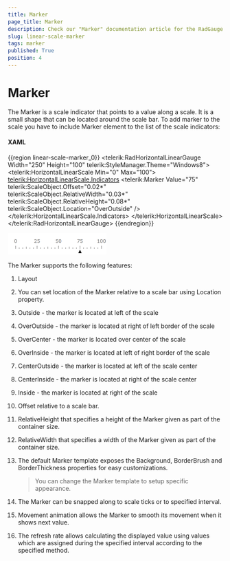 ```yaml
---
title: Marker
page_title: Marker
description: Check our "Marker" documentation article for the RadGauge WPF control.
slug: linear-scale-marker
tags: marker
published: True
position: 4
---
```


# Marker

The Marker is a scale indicator that points to a value along a scale. It is a small shape that can be located around the scale bar. To add marker to the scale you have to include Marker element to the list of the scale indicators:

#### __XAML__
{{region linear-scale-marker_0}}
	<telerik:RadHorizontalLinearGauge Width="250" Height="100" telerik:StyleManager.Theme="Windows8">
	    <telerik:HorizontalLinearScale Min="0" Max="100">
	        <telerik:HorizontalLinearScale.Indicators>
	            <telerik:Marker  Value="75"
	                             telerik:ScaleObject.Offset="0.02*"
	                             telerik:ScaleObject.RelativeWidth="0.03*"
	                             telerik:ScaleObject.RelativeHeight="0.08*" 
	                             telerik:ScaleObject.Location="OverOutside" />
	        </telerik:HorizontalLinearScale.Indicators>
	    </telerik:HorizontalLinearScale>
	</telerik:RadHorizontalLinearGauge>
{{endregion}}

![Linear Scale Marker](images/LinearScaleMarker.png)

The Marker supports the following features:

1. Layout 

2. You can set location of the Marker relative to a scale bar using Location property.

3. Outside - the marker is located at left of the scale

4. OverOutside - the marker is located at right of left border of the scale

5. OverCenter - the marker is located over center of the scale

6. OverInside - the marker is located at left of right border of the scale

7. CenterOutside - the marker is located at left of the scale center

8. CenterInside - the marker is located at right of the scale center

9. Inside - the marker is located at right of the scale

10. Offset relative to a scale bar.

11. RelativeHeight that specifies a height of the Marker given as part of the container size.

12. RelativeWidth that specifies a width of the Marker given as part of the container size.

13. The default Marker template exposes the Background, BorderBrush and BorderThickness properties for easy customizations.           

	>You can change the Marker template to setup specific appearance.

14. The Marker can be snapped along to scale ticks or to specified interval.

15. Movement animation allows the Marker to smooth its movement when it shows next value.

16. The refresh rate allows calculating the displayed value using values which are assigned during the specified interval according to the specified method.
